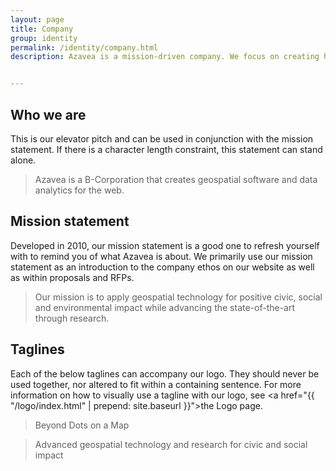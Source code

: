 ```yaml
---
layout: page
title: Company
group: identity
permalink: /identity/company.html
description: Azavea is a mission-driven company. We focus on creating high-quality web and mobile solutions for clients who are themselves committed to having a positive, long-lasting impact on the communities they serve.


---
```


## Who we are
This is our elevator pitch and can be used in conjunction with the mission statement. If there is a character length constraint, this statement can stand alone.

> Azavea is a B-Corporation that creates geospatial software and data analytics for the web.

## Mission statement
Developed in 2010, our mission statement is a good one to refresh yourself with to remind you of what Azavea is about. We primarily use our mission statement as an introduction to the company ethos on our website as well as within proposals and RFPs.

> Our mission is to apply geospatial technology for positive civic, social and environmental impact while advancing the state-of-the-art through research.

## Taglines
Each of the below taglines can accompany our logo. They should never be used together, nor altered to fit within a containing sentence. For more information on how to visually use a tagline with our logo, see <a href="{{ "/logo/index.html" | prepend: site.baseurl }}">the Logo page.</a>

> Beyond Dots on a Map

> Advanced geospatial technology and research for civic and social impact
